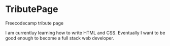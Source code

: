 # TributePage
Freecodecamp tribute page


I am currentluy learning how to write HTML and CSS. Eventually I want to be good enough to become a full stack web developer.
